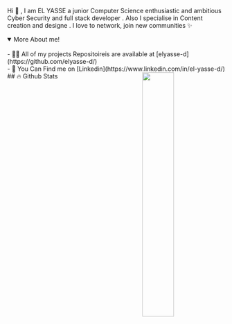 <p>
Hi 👋 , I am EL YASSE a junior Computer Science enthusiastic and ambitious Cyber Security and full stack developer . Also I specialise in Content creation and designe . I love to network, join new communities  ✨
</p>
<details open>
<summary>More About me!</summary>
<br>
- 👨‍💻 All of my projects Repositoireis are available at [elyasse-d](https://github.com/elyasse-d/)
<br>
- 🧑 You Can Find me on [Linkedin](https://www.linkedin.com/in/el-yasse-d/)

</details>
## 🔥 Github Stats
<img  align="right" width="38%"  src="https://imgur.com/a/oPVR1rB">
